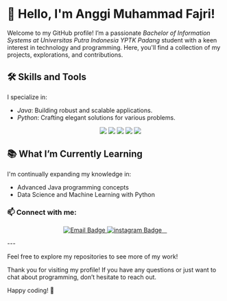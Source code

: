 # 👋 Hello, I'm Anggi Muhammad Fajri!

Welcome to my GitHub profile! I’m a passionate *Bachelor of Information Systems at Universitas Putra Indonesia YPTK Padang* student with a keen interest in technology and programming. Here, you'll find a collection of my projects, explorations, and contributions.

## 🛠 Skills and Tools

I specialize in:
- *Java*: Building robust and scalable applications.
- *Python*: Crafting elegant solutions for various problems.
  <p align="center">
  <img src="https://img.shields.io/badge/JavaScript-323330?style=for-the-badge&logo=javascript&logoColor=F7DF1E"/>
  <img src="https://img.shields.io/badge/Python-14354C?style=for-the-badge&logo=python&logoColor=white"/>
  <img src="https://img.shields.io/badge/GitHub-181717?style=for-the-badge&logo=github&logoColor=white"/>
  <img src="https://img.shields.io/badge/Visual_Studio_Code-0078D4?style=for-the-badge&logo=visual%20studio%20code&logoColor=white"/>
  <img src="https://img.shields.io/badge/NeDB-339933?style=for-the-badge&logo=nedb&logoColor=white"/>
</p>

## 📚 What I’m Currently Learning

I'm continually expanding my knowledge in:
- Advanced Java programming concepts
- Data Science and Machine Learning with Python

### 📫 Connect with me:

<p align="center">
  <a href="mailto:anggimfajri1@gmail.com">
    <img src="https://img.shields.io/badge/Email-D14836?style=for-the-badge&logo=gmail&logoColor=white" alt="Email Badge" />
  </a>
  <a href="https://www.instagram.com/revodwiarya?igsh=MW5zcjNsMGl0d25oZw%3D%3D&utm_source=qr ">
    <img src="https://img.shields.io/badge/Instagram-1DA1F2?style=for-the-badge&logo=twitter&logoColor=white" alt="instagram Badge" />
  </a>
</p>
---

Feel free to explore my repositories to see more of my work!

Thank you for visiting my profile! If you have any questions or just want to chat about programming, don’t hesitate to reach out.

Happy coding! 🚀

